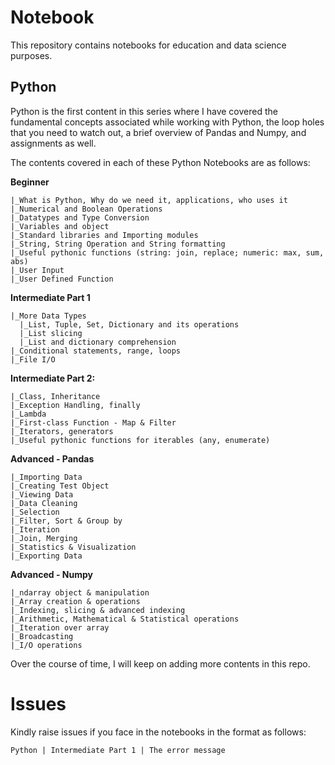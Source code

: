 # Notebook
This repository contains notebooks for education and data science purposes.

## Python
Python is the first content in this series where I have covered the fundamental concepts associated while working with Python, the loop holes that you need to watch out, a brief overview of Pandas and Numpy, and assignments as well.

The contents covered in each of these Python Notebooks are as follows:

__Beginner__
```
|_What is Python, Why do we need it, applications, who uses it
|_Numerical and Boolean Operations
|_Datatypes and Type Conversion
|_Variables and object
|_Standard libraries and Importing modules
|_String, String Operation and String formatting
|_Useful pythonic functions (string: join, replace; numeric: max, sum, abs)
|_User Input
|_User Defined Function
```

__Intermediate Part 1__
```
|_More Data Types
  |_List, Tuple, Set, Dictionary and its operations
  |_List slicing
  |_List and dictionary comprehension
|_Conditional statements, range, loops
|_File I/O
```

__Intermediate Part 2:__
```
|_Class, Inheritance
|_Exception Handling, finally
|_Lambda
|_First-class Function - Map & Filter
|_Iterators, generators
|_Useful pythonic functions for iterables (any, enumerate)
```

__Advanced - Pandas__
```
|_Importing Data
|_Creating Test Object
|_Viewing Data
|_Data Cleaning
|_Selection
|_Filter, Sort & Group by
|_Iteration
|_Join, Merging
|_Statistics & Visualization
|_Exporting Data
```

__Advanced - Numpy__
```
|_ndarray object & manipulation
|_Array creation & operations
|_Indexing, slicing & advanced indexing
|_Arithmetic, Mathematical & Statistical operations
|_Iteration over array
|_Broadcasting
|_I/O operations
```
Over the course of time, I will keep on adding more contents in this repo.

# Issues
Kindly raise issues if you face in the notebooks in the format as follows:

``
Python | Intermediate Part 1 | The error message
``